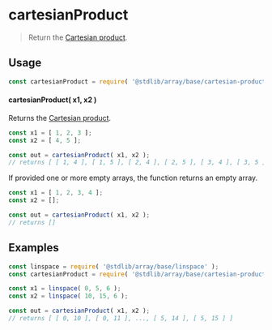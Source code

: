 <!--

@license Apache-2.0

Copyright (c) 2022 The Stdlib Authors.

Licensed under the Apache License, Version 2.0 (the "License");
you may not use this file except in compliance with the License.
You may obtain a copy of the License at

   http://www.apache.org/licenses/LICENSE-2.0

Unless required by applicable law or agreed to in writing, software
distributed under the License is distributed on an "AS IS" BASIS,
WITHOUT WARRANTIES OR CONDITIONS OF ANY KIND, either express or implied.
See the License for the specific language governing permissions and
limitations under the License.

-->

# cartesianProduct

> Return the [Cartesian product][cartesian-product].

<section class="usage">

## Usage

```javascript
const cartesianProduct = require( '@stdlib/array/base/cartesian-product' );
```

#### cartesianProduct( x1, x2 )

Returns the [Cartesian product][cartesian-product].

```javascript
const x1 = [ 1, 2, 3 ];
const x2 = [ 4, 5 ];

const out = cartesianProduct( x1, x2 );
// returns [ [ 1, 4 ], [ 1, 5 ], [ 2, 4 ], [ 2, 5 ], [ 3, 4 ], [ 3, 5 ] ]
```

If provided one or more empty arrays, the function returns an empty array.

```javascript
const x1 = [ 1, 2, 3, 4 ];
const x2 = [];

const out = cartesianProduct( x1, x2 );
// returns []
```

</section>

<!-- /.usage -->

<section class="notes">

</section>

<!-- /.notes -->

<section class="examples">

## Examples

<!-- eslint no-undef: "error" -->

```javascript
const linspace = require( '@stdlib/array/base/linspace' );
const cartesianProduct = require( '@stdlib/array/base/cartesian-product' );

const x1 = linspace( 0, 5, 6 );
const x2 = linspace( 10, 15, 6 );

const out = cartesianProduct( x1, x2 );
// returns [ [ 0, 10 ], [ 0, 11 ], ..., [ 5, 14 ], [ 5, 15 ] ]
```

</section>

<!-- /.examples -->

<!-- Section for related `stdlib` packages. Do not manually edit this section, as it is automatically populated. -->

<section class="related">

</section>

<!-- /.related -->

<!-- Section for all links. Make sure to keep an empty line after the `section` element and another before the `/section` close. -->

<section class="links">

[cartesian-product]: https://en.wikipedia.org/wiki/Cartesian_product

</section>

<!-- /.links -->
